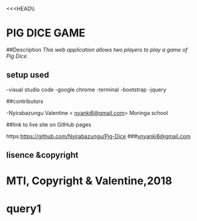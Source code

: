 <<<HEAD\\\
# PIG DICE GAME
##Description
_This web application allows two players to play a game of Pig Dice._

## setup used

-visual studio code
-google chrome
-terminal
-bootstrap
-jquery
 
##contributors

-Nyirabazungu Valentine < nyanki6@gmail.com>
 Moringa school

 ##link to live site on GitHub pages

 https:https://github.com/Nyirabazungu/Pig-Dice
 ###vnyanki6@gmail.com

## lisence &copyright

MTI, Copyright & Valentine,2018
=======
# query1
>>>>>>> 
